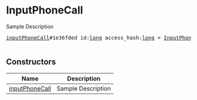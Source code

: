 # InputPhoneCall

Sample Description

<pre>
<a href="../constructor/inputPhoneCall.md">inputPhoneCall</a>#1e36fded id:<a href="../type/long.md">long</a> access_hash:<a href="../type/long.md">long</a> = <a href="../type/InputPhoneCall.md">InputPhoneCall</a>;

</pre>

## Constructors

| Name | Description |
|------|-------------|
| [inputPhoneCall](../constructor/inputPhoneCall.md) | Sample Description |

